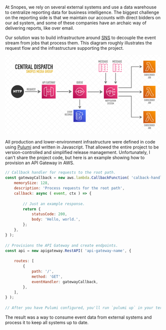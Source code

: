 At Snopes, we rely on several external systems and use a data warehouse to centralize reporting data for business intelligence. The biggest challenge on the reporting side is that we maintain our accounts with direct bidders on our ad system, and some of these companies have an archaic way of delivering reports, like over email. 

Our solution was to build infrastructure around [SNS](https://aws.amazon.com/sns/) to decouple the event stream from jobs that process them. This diagram roughly illustrates the request flow and the infrastructure supporting the project.

<img class="img--no-pad" src="/assets/images/content/central-dispatch/infrastructure.png" alt="Snopes infrastructure">

All production and lower-environment infrastructure were defined in code using [Pulumi](https://www.pulumi.com/) and written in Javascript. That allowed the entire project to be version-controlled and simplified release management. Unfortunately, I can't share the project code, but here is an example showing how to provision an API Gateway in AWS.


```javascript
// Callback handler for requests to the root path.
const gatewayCallback = new aws.lambda.CallbackFunction( 'calback-handler-name', {
    memorySize: 128,
    description: 'Process requests for the root path',
    callback: async ( event, ctx ) => {

        // Just an example response.
        return {
            statusCode: 200,
            body: 'Hello, world.',
        };
    },
} );

// Provisions the API Gateway and create endpoints.
const api = new apigateway.RestAPI( 'api-gateway-name', {

    routes: [
        {
            path: '/',
            method: 'GET',
            eventHandler: gatewayCallback,
        },
    ],
} );

// After you have Pulumi configured, you'll run `pulumi up` in your terminal to provision the resources in AWS.
```

The result was a way to consume event data from external systems and process it to keep all systems up to date.
